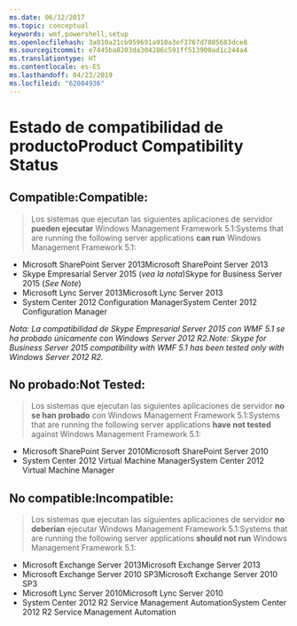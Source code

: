 ```yaml
---
ms.date: 06/12/2017
ms.topic: conceptual
keywords: wmf,powershell,setup
ms.openlocfilehash: 3a810a21cb959691a910a3ef3767d7885683dce8
ms.sourcegitcommit: e7445ba8203da304286c591ff513900ad1c244a4
ms.translationtype: HT
ms.contentlocale: es-ES
ms.lasthandoff: 04/23/2019
ms.locfileid: "62084936"
---
```

# <a name="product-compatibility-status"></a><span data-ttu-id="c8b49-102">Estado de compatibilidad de producto</span><span class="sxs-lookup"><span data-stu-id="c8b49-102">Product Compatibility Status</span></span>

## <a name="compatible"></a><span data-ttu-id="c8b49-103">Compatible:</span><span class="sxs-lookup"><span data-stu-id="c8b49-103">Compatible:</span></span>
> <span data-ttu-id="c8b49-104">Los sistemas que ejecutan las siguientes aplicaciones de servidor **pueden ejecutar** Windows Management Framework 5.1:</span><span class="sxs-lookup"><span data-stu-id="c8b49-104">Systems that are running the following server applications **can run** Windows Management Framework 5.1:</span></span>

- <span data-ttu-id="c8b49-105">Microsoft SharePoint Server 2013</span><span class="sxs-lookup"><span data-stu-id="c8b49-105">Microsoft SharePoint Server 2013</span></span>
- <span data-ttu-id="c8b49-106">Skype Empresarial Server 2015 (_vea la nota_)</span><span class="sxs-lookup"><span data-stu-id="c8b49-106">Skype for Business Server 2015 (_See Note_)</span></span>
- <span data-ttu-id="c8b49-107">Microsoft Lync Server 2013</span><span class="sxs-lookup"><span data-stu-id="c8b49-107">Microsoft Lync Server 2013</span></span>
- <span data-ttu-id="c8b49-108">System Center 2012 Configuration Manager</span><span class="sxs-lookup"><span data-stu-id="c8b49-108">System Center 2012 Configuration Manager</span></span>

<span data-ttu-id="c8b49-109">_Nota: La compatibilidad de Skype Empresarial Server 2015 con WMF 5.1 se ha probado únicamente con Windows Server 2012 R2._</span><span class="sxs-lookup"><span data-stu-id="c8b49-109">_Note: Skype for Business Server 2015 compatibility with WMF 5.1 has been tested only with Windows Server 2012 R2._</span></span>

## <a name="not-tested"></a><span data-ttu-id="c8b49-110">No probado:</span><span class="sxs-lookup"><span data-stu-id="c8b49-110">Not Tested:</span></span>
> <span data-ttu-id="c8b49-111">Los sistemas que ejecutan las siguientes aplicaciones de servidor **no se han probado** con Windows Management Framework 5.1:</span><span class="sxs-lookup"><span data-stu-id="c8b49-111">Systems that are running the following server applications **have not tested** against Windows Management Framework 5.1:</span></span>

- <span data-ttu-id="c8b49-112">Microsoft SharePoint Server 2010</span><span class="sxs-lookup"><span data-stu-id="c8b49-112">Microsoft SharePoint Server 2010</span></span>
- <span data-ttu-id="c8b49-113">System Center 2012 Virtual Machine Manager</span><span class="sxs-lookup"><span data-stu-id="c8b49-113">System Center 2012 Virtual Machine Manager</span></span>

## <a name="incompatible"></a><span data-ttu-id="c8b49-114">No compatible:</span><span class="sxs-lookup"><span data-stu-id="c8b49-114">Incompatible:</span></span>
> <span data-ttu-id="c8b49-115">Los sistemas que ejecutan las siguientes aplicaciones de servidor **no deberían** ejecutar Windows Management Framework 5.1:</span><span class="sxs-lookup"><span data-stu-id="c8b49-115">Systems that are running the following server applications **should not run** Windows Management Framework 5.1:</span></span>

- <span data-ttu-id="c8b49-116">Microsoft Exchange Server 2013</span><span class="sxs-lookup"><span data-stu-id="c8b49-116">Microsoft Exchange Server 2013</span></span>
- <span data-ttu-id="c8b49-117">Microsoft Exchange Server 2010 SP3</span><span class="sxs-lookup"><span data-stu-id="c8b49-117">Microsoft Exchange Server 2010 SP3</span></span>
- <span data-ttu-id="c8b49-118">Microsoft Lync Server 2010</span><span class="sxs-lookup"><span data-stu-id="c8b49-118">Microsoft Lync Server 2010</span></span>
- <span data-ttu-id="c8b49-119">System Center 2012 R2 Service Management Automation</span><span class="sxs-lookup"><span data-stu-id="c8b49-119">System Center 2012 R2 Service Management Automation</span></span>
